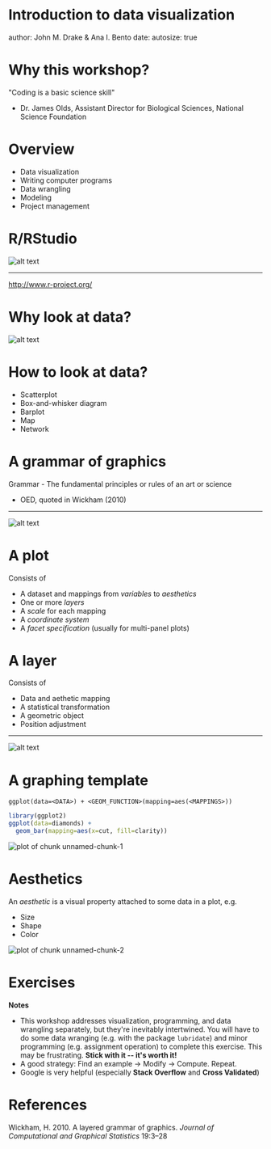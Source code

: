 Introduction to data visualization
========================================================
author: John M. Drake & Ana I. Bento
date: 
autosize: true


Why this workshop?
========================================================

"Coding is a basic science skill"
- Dr. James Olds, Assistant Director for Biological Sciences, National Science Foundation

Overview
========================================================

- Data visualization
- Writing computer programs
- Data wrangling
- Modeling
- Project management


R/RStudio
========================================================

![alt text](Rlogo.png)

***

<http://www.r-project.org/>


Why look at data?
========================================================

![alt text](data-visualise.png)


How to look at data?
========================================================

- Scatterplot
- Box-and-whisker diagram
- Barplot
- Map
- Network


A grammar of graphics
========================================================

Grammar - The fundamental principles or rules of an art or science 

- OED, quoted in Wickham (2010)

***

![alt text](wickham-2010-figs1-2.png)


A plot
========================================================

Consists of
- A dataset and mappings from *variables* to *aesthetics*
- One or more *layers*
- A *scale* for each mapping
- A *coordinate system*
- A *facet specification* (usually for multi-panel plots)

A layer
========================================================

Consists of
- Data and aethetic mapping
- A statistical transformation
- A geometric object
- Position adjustment

***

![alt text](wickham-2010-figs1-2.png)



A graphing template
========================================================

`ggplot(data=<DATA>) + <GEOM_FUNCTION>(mapping=aes(<MAPPINGS>))`


```r
library(ggplot2)
ggplot(data=diamonds) + 
  geom_bar(mapping=aes(x=cut, fill=clarity))
```

![plot of chunk unnamed-chunk-1](visualization-presentation-figure/unnamed-chunk-1-1.png)


Aesthetics
========================================================

An *aesthetic* is a visual property attached to some data in a plot, e.g. 

* Size
* Shape
* Color

![plot of chunk unnamed-chunk-2](visualization-presentation-figure/unnamed-chunk-2-1.png)


Exercises
========================================================

**Notes**

- This workshop addresses visualization, programming, and data wrangling separately, but they're inevitably intertwined. You will have to do some data wranging (e.g. with the package `lubridate`) and minor programming (e.g. assignment operation) to complete this exercise. This may be frustrating. **Stick with it -- it's worth it!**
- A good strategy: Find an example -> Modify -> Compute. Repeat.
- Google is very helpful (especially **Stack Overflow** and **Cross Validated**)


References
========================================================

Wickham, H. 2010. A layered grammar of graphics. *Journal of Computational and Graphical Statistics* 19:3–28

